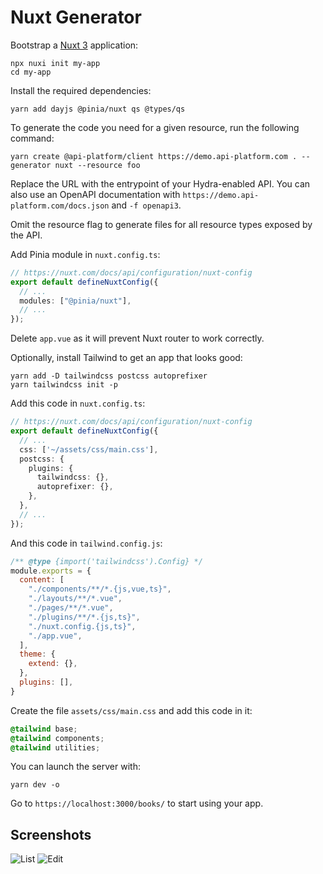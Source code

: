 # Nuxt Generator

Bootstrap a [Nuxt 3](https://nuxt.com/) application:

```console
npx nuxi init my-app
cd my-app
```

Install the required dependencies:

```console
yarn add dayjs @pinia/nuxt qs @types/qs
```

To generate the code you need for a given resource, run the following command:

```console
yarn create @api-platform/client https://demo.api-platform.com . --generator nuxt --resource foo
```

Replace the URL with the entrypoint of your Hydra-enabled API. You can also use an OpenAPI documentation with `https://demo.api-platform.com/docs.json` and `-f openapi3`.

Omit the resource flag to generate files for all resource types exposed by the API.

Add Pinia module in `nuxt.config.ts`:

```typescript
// https://nuxt.com/docs/api/configuration/nuxt-config
export default defineNuxtConfig({
  // ...
  modules: ["@pinia/nuxt"],
  // ...
});
```

Delete `app.vue` as it will prevent Nuxt router to work correctly.

Optionally, install Tailwind to get an app that looks good:

```console
yarn add -D tailwindcss postcss autoprefixer
yarn tailwindcss init -p
```

Add this code in `nuxt.config.ts`:

```typescript
// https://nuxt.com/docs/api/configuration/nuxt-config
export default defineNuxtConfig({
  // ...
  css: ['~/assets/css/main.css'],
  postcss: {
    plugins: {
      tailwindcss: {},
      autoprefixer: {},
    },
  },
  // ...
});
```

And this code in `tailwind.config.js`:

```javascript
/** @type {import('tailwindcss').Config} */
module.exports = {
  content: [
    "./components/**/*.{js,vue,ts}",
    "./layouts/**/*.vue",
    "./pages/**/*.vue",
    "./plugins/**/*.{js,ts}",
    "./nuxt.config.{js,ts}",
    "./app.vue",
  ],
  theme: {
    extend: {},
  },
  plugins: [],
}
```

Create the file `assets/css/main.css` and add this code in it:

```css
@tailwind base;
@tailwind components;
@tailwind utilities;
```

You can launch the server with:

```console
yarn dev -o
````

Go to `https://localhost:3000/books/` to start using your app.

## Screenshots

![List](images/nuxt/create-client-nuxt-list.png)
![Edit](images/nuxt/create-client-nuxt-edit.png)
